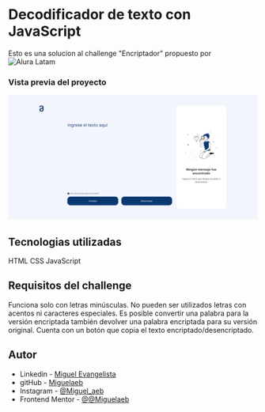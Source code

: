 # Decodificador de texto con JavaScript

Esto es una solucion al challenge "Encriptador" propuesto por ![Alura Latam](https://www.aluracursos.com/)

### Vista previa del proyecto

![previw](./design/FireShot%20Capture%20003%20-%20Document%20-%20miguelaeb.github.io.png)

## Tecnologias utilizadas

HTML
CSS
JavaScript

## Requisitos del challenge

Funciona solo con letras minúsculas.
No pueden ser utilizados letras con acentos ni caracteres especiales.
Es posible convertir una palabra para la versión encriptada también devolver una palabra encriptada para su versión original.
Cuenta con un botón que copia el texto encriptado/desencriptado.

## Autor

- Linkedin - [Miguel Evangelista](https://www.linkedin.com/in/miguel-evangelista-8458b9150/)
- gitHub - [Miguelaeb](https://www.frontendmentor.io/profile/yourusername)
- Instagram - [@Miguel_aeb](https://www.twitter.com/yourusername)
- Frontend Mentor - [@@Miguelaeb](https://www.frontendmentor.io/profile/yourusername)
